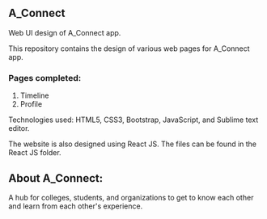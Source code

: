 ## A_Connect
Web UI design of A_Connect app.

This repository contains the design of various web pages for A_Connect app.

### Pages completed:
1. Timeline
2. Profile

Technologies used:
HTML5, CSS3, Bootstrap, JavaScript, and Sublime text editor.

The website is also designed using React JS. The files can be found in the React JS folder.

## About A_Connect: 
A hub for colleges, students, and organizations to get to know each other and learn from each other's experience.
